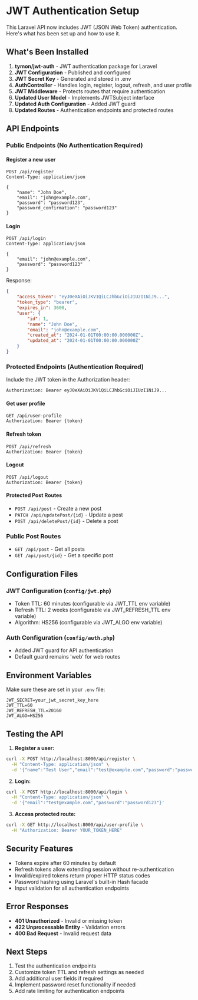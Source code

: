 # JWT Authentication Setup

This Laravel API now includes JWT (JSON Web Token) authentication. Here's what has been set up and how to use it.

## What's Been Installed

1. **tymon/jwt-auth** - JWT authentication package for Laravel
2. **JWT Configuration** - Published and configured
3. **JWT Secret Key** - Generated and stored in .env
4. **AuthController** - Handles login, register, logout, refresh, and user profile
5. **JWT Middleware** - Protects routes that require authentication
6. **Updated User Model** - Implements JWTSubject interface
7. **Updated Auth Configuration** - Added JWT guard
8. **Updated Routes** - Authentication endpoints and protected routes

## API Endpoints

### Public Endpoints (No Authentication Required)

#### Register a new user
```
POST /api/register
Content-Type: application/json

{
    "name": "John Doe",
    "email": "john@example.com",
    "password": "password123",
    "password_confirmation": "password123"
}
```

#### Login
```
POST /api/login
Content-Type: application/json

{
    "email": "john@example.com",
    "password": "password123"
}
```

Response:
```json
{
    "access_token": "eyJ0eXAiOiJKV1QiLCJhbGciOiJIUzI1NiJ9...",
    "token_type": "bearer",
    "expires_in": 3600,
    "user": {
        "id": 1,
        "name": "John Doe",
        "email": "john@example.com",
        "created_at": "2024-01-01T00:00:00.000000Z",
        "updated_at": "2024-01-01T00:00:00.000000Z"
    }
}
```

### Protected Endpoints (Authentication Required)

Include the JWT token in the Authorization header:
```
Authorization: Bearer eyJ0eXAiOiJKV1QiLCJhbGciOiJIUzI1NiJ9...
```

#### Get user profile
```
GET /api/user-profile
Authorization: Bearer {token}
```

#### Refresh token
```
POST /api/refresh
Authorization: Bearer {token}
```

#### Logout
```
POST /api/logout
Authorization: Bearer {token}
```

#### Protected Post Routes
- `POST /api/post` - Create a new post
- `PATCH /api/updatePost/{id}` - Update a post
- `POST /api/deletePost/{id}` - Delete a post

### Public Post Routes
- `GET /api/post` - Get all posts
- `GET /api/post/{id}` - Get a specific post

## Configuration Files

### JWT Configuration (`config/jwt.php`)
- Token TTL: 60 minutes (configurable via JWT_TTL env variable)
- Refresh TTL: 2 weeks (configurable via JWT_REFRESH_TTL env variable)
- Algorithm: HS256 (configurable via JWT_ALGO env variable)

### Auth Configuration (`config/auth.php`)
- Added JWT guard for API authentication
- Default guard remains 'web' for web routes

## Environment Variables

Make sure these are set in your `.env` file:
```
JWT_SECRET=your_jwt_secret_key_here
JWT_TTL=60
JWT_REFRESH_TTL=20160
JWT_ALGO=HS256
```

## Testing the API

1. **Register a user:**
```bash
curl -X POST http://localhost:8000/api/register \
  -H "Content-Type: application/json" \
  -d '{"name":"Test User","email":"test@example.com","password":"password123","password_confirmation":"password123"}'
```

2. **Login:**
```bash
curl -X POST http://localhost:8000/api/login \
  -H "Content-Type: application/json" \
  -d '{"email":"test@example.com","password":"password123"}'
```

3. **Access protected route:**
```bash
curl -X GET http://localhost:8000/api/user-profile \
  -H "Authorization: Bearer YOUR_TOKEN_HERE"
```

## Security Features

- Tokens expire after 60 minutes by default
- Refresh tokens allow extending session without re-authentication
- Invalid/expired tokens return proper HTTP status codes
- Password hashing using Laravel's built-in Hash facade
- Input validation for all authentication endpoints

## Error Responses

- **401 Unauthorized** - Invalid or missing token
- **422 Unprocessable Entity** - Validation errors
- **400 Bad Request** - Invalid request data

## Next Steps

1. Test the authentication endpoints
2. Customize token TTL and refresh settings as needed
3. Add additional user fields if required
4. Implement password reset functionality if needed
5. Add rate limiting for authentication endpoints 